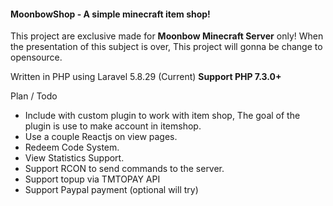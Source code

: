 <h4>MoonbowShop - A simple minecraft item shop!</h4>
<p>
    This project are exclusive made for <b>Moonbow Minecraft Server</b> only! 
    When the presentation of this subject is over, This project will gonna be change to opensource.
</p>
<p>
    Written in PHP using Laravel 5.8.29 (Current)
    <b>Support PHP 7.3.0+</b>
</p>

<p>
Plan / Todo
<ul>
    <li>Include with custom plugin to work with item shop, The goal of the plugin is use to make account in itemshop.</li>
    <li>Use a couple Reactjs on view pages.</li>
    <li>Redeem Code System.</li>
    <li>View Statistics Support.</li>
    <li>Support RCON to send commands to the server.</li>
    <li>Support topup via TMTOPAY API</li>
    <li>Support Paypal payment (optional will try)</li>
</ul>
</p>
